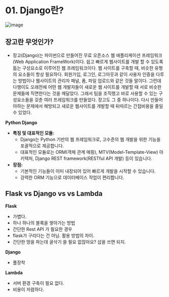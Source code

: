 # 01. Django란? 

![image](https://github.com/BE02LEEJAEHOON/oz_class/assets/155046462/b14b9f62-c11d-4d61-93c7-c31f0b4a7a4f)

## 장고란 무엇인가?
  - 장고(Django)는 파이썬으로 만들어진 무료 오픈소스 웹 애플리케이션 프레임워크(Web Application FrameWork)이다.
    쉽고 빠르게 웹사이트를 개발 할 수 있도록 돕는 구성요소로 이루어진 웹 프레임워크이다.
    웹 사이트를 구축할 때, 비슷한 유형의 요소들이 항상 필요하다. 회원가입, 로그인, 로그아웃과 같이 사용자 인증을 다루는 방법이나 웹사이트의 관리자 패널, 폼, 파일 업로드와 같은 것들 말이다.
    그런데 다행이도 오래전에 어떤 웹 개발자들이 새로운 웹 사이트를 개발할 때 서로 비슷한 문제들에 직면한다는 것을 깨달았다.
    그래서 팀을 조직했고 바로 사용할 수 있는 구성요소들을 갖춘 여러 프레임워크를 만들었다. 장고도 그 중 하나이다. 다시 만들어야하는 문제에서 해방되고 새로운 웹사이트를 개발할 때 뒤따르는 간접비용을 줄일 수 있었다.

**Python Django**

- **특징 및 대표적인 모듈:**
    - Django는 Python 기반의 웹 프레임워크로, 고수준의 웹 개발을 위한 기능을 포괄적으로 제공합니다.
    - 대표적인 모듈로는 ORM(객체 관계 매핑), MTV(Model-Template-View) 아키텍처, Django REST framework(RESTful API 개발) 등이 있습니다.
- **장점:**
    - 기본적인 기능들이 이미 내장되어 있어 빠르게 개발을 시작할 수 있습니다.
    - 강력한 ORM 기능으로 데이터베이스 작업이 편리합니다.
 
## **Flask vs Django vs  vs Lambda**

**Flask**

- 가볍다.
- 하나 하나의 블록을 쌓아가는 방법
- 간단한 Rest API 가 필요한 경우
- flask가 구리다는 건 아님. 활용 방법의 차이.
- 간단한 땅을 파는데 굴삭기 쓸 필요 없잖아요? 삽을 쓰면 되지.

**Django**

- 풀장착

**Lambda**

- 서버 환경 구축이 필요 없다.
- 비용이 저렴하다.
